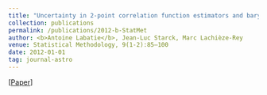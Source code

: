 ```yaml
---
title: "Uncertainty in 2-point correlation function estimators and baryon acoustic oscillation detection in galaxy surveys"
collection: publications
permalink: /publications/2012-b-StatMet
author: <b>Antoine Labatie</b>, Jean-Luc Starck, Marc Lachièze-Rey
venue: Statistical Methodology, 9(1-2):85–100
date: 2012-01-01
tag: journal-astro
---
```


[[Paper](https://www.sciencedirect.com/science/article/abs/pii/S1572312711000499)]
<br>
<br>
